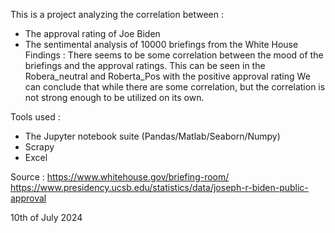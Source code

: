 This is a project analyzing the correlation between :
  - The approval rating of Joe Biden
  - The sentimental analysis of 10000 briefings from the White House
Findings : There seems to be some correlation between the mood of the briefings and the approval ratings. This can be seen in the Robera_neutral and Roberta_Pos with the positive approval rating
We can conclude that while there are some correlation, but the correlation is not strong enough to be utilized on its own. 


Tools used : 
  - The Jupyter notebook suite (Pandas/Matlab/Seaborn/Numpy)
  - Scrapy
  - Excel


Source : https://www.whitehouse.gov/briefing-room/
https://www.presidency.ucsb.edu/statistics/data/joseph-r-biden-public-approval

10th of July 2024
